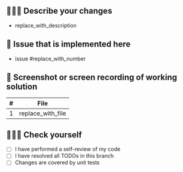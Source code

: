 ## 🧙🏻‍♂️ Describe your changes

- replace_with_description

## 🔗 Issue that is implemented here 

- issue #replace_with_number

## 📸 Screenshot or screen recording of working solution

|   #   | File  |
| ----- | ----- |
|   1   | replace_with_file |

## 👮🏻‍♂️ Check yourself

- [ ] I have performed a self-review of my code
- [ ] I have resolved all TODOs in this branch
- [ ] Changes are covered by unit tests
